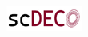 <img src="/scdeco_logo_small.png" align="middle"
     alt="Size Limit logo by Anton Lovchikov" width="150" height="50">

